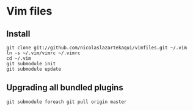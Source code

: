 # Vim files

## Install
    git clone git://github.com/nicolaslazartekaqui/vimfiles.git ~/.vim
    ln -s ~/.vim/vimrc ~/.vimrc
    cd ~/.vim
    git submodule init
    git submodule update

## Upgrading all bundled plugins

    git submodule foreach git pull origin master
